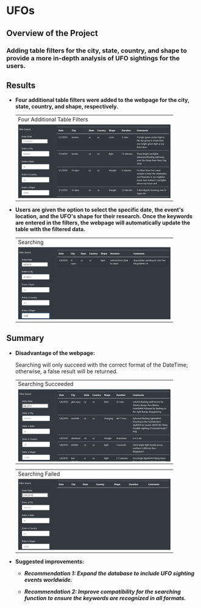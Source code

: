 # UFOs

## **Overview of the Project**

### Adding table filters for the city, state, country, and shape to provide a more in-depth analysis of UFO sightings for the users.

## **Results**

- **Four additional table filters were added to the webpage for the city, state, country, and shape, respectively.**

  <table>
  <tr>
    <td>Four Additional Table Filters</td>
  </tr>
  <tr>
    <td><img src="PNG/Additional_filters.PNG" width=400></td>
  </tr>
  </table>
  
- **Users are given the option to select the specific date, the event's location, and the UFO's shape for their research. Once the keywords are entered in the filters, the webpage will automatically update the table with the filtered data.**
     
  <table>
  <tr>
    <td>Searching</td>
  </tr>
  <tr>
    <td><img src="PNG/Searching.PNG" width=400></td>
  </tr>
  </table>
  
## **Summary**

- **Disadvantage of the webpage:**
  
    Searching will only succeed with the correct format of the DateTime; otherwise, a false result will be returned. 
    
  <table>
  <tr>
    <td>Searching Succeeded</td>
  </tr>
  <tr>
    <td><img src="PNG/Searching_succeeded.PNG" width=400></td>
  </tr>
  </table>
  
  <table>
  <tr>
    <td>Searching Failed</td>
  </tr>
  <tr>
    <td><img src="PNG/Searching_failed.PNG" width=400></td>
  </tr>
  </table>

- **Suggested improvements:**
  
  - _**Recommendation 1: Expand the database to include UFO sighting events worldwide.**_
  
  - _**Recommendation 2: Improve compatibility for the searching function to ensure the keywords are recognized in all formats.**_
